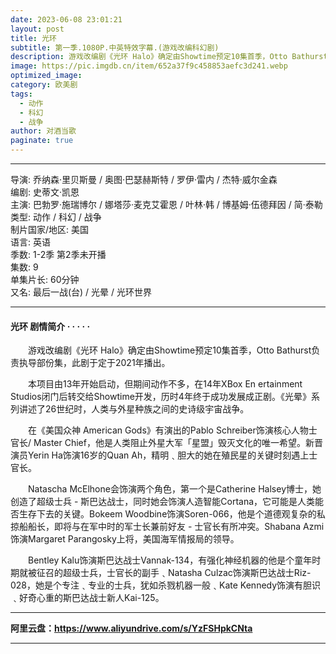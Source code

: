 ```yaml
---
date: 2023-06-08 23:01:21
layout: post
title: 光环
subtitle: 第一季.1080P.中英特效字幕.(游戏改编科幻剧)
description: 游戏改编剧《光环 Halo》确定由Showtime预定10集首季，Otto Bathurst负责执导部份集，此剧于定于2021年播出.第二季2023年播出...
image: https://pic.imgdb.cn/item/652a37f9c458853aefc3d241.webp
optimized_image: 
category: 欧美剧
tags:
  - 动作
  - 科幻
  - 战争 
author: 对酒当歌
paginate: true
---
```



---

导演: 乔纳森·里贝斯曼 / 奥图·巴瑟赫斯特 / 罗伊·雷内 / 杰特·威尔金森  
编剧: 史蒂文·凯恩  
主演: 巴勃罗·施瑞博尔 / 娜塔莎·麦克艾霍恩 / 叶林·韩 / 博基姆·伍德拜因 / 简·泰勒  
类型: 动作 / 科幻 / 战争  
制片国家/地区: 美国  
语言: 英语  
季数: 1-2季 第2季未开播  
集数: 9  
单集片长: 60分钟  
又名: 最后一战(台) / 光晕 / 光环世界  

---

#### 光环 剧情简介 · · · · ·

　　游戏改编剧《光环 Halo》确定由Showtime预定10集首季，Otto Bathurst负责执导部份集，此剧于定于2021年播出。

　　本项目由13年开始启动，但期间动作不多，在14年XBox En ertainment Studios闭门后转交给Showtime开发，历时4年终于成功发展成正剧。《光晕》系列讲述了26世纪时，人类与外星种族之间的史诗级宇宙战争。

　　在《美国众神 American Gods》有演出的Pablo Schreiber饰演核心人物士官长/ Master Chief，他是人类阻止外星大军「星盟」毁灭文化的唯一希望。新晋演员Yerin Ha饰演16岁的Quan Ah，精明﹑胆大的她在殖民星的关键时刻遇上士官长。

　　Natascha McElhone会饰演两个角色，第一个是Catherine Halsey博士，她创造了超级士兵 - 斯巴达战士，同时她会饰演人造智能Cortana，它可能是人类能否生存下去的关键。Bokeem Woodbine饰演Soren-066，他是个道德观复杂的私掠船船长，即将与在军中时的军士长兼前好友 - 士官长有所冲突。Shabana Azmi饰演Margaret Parangosky上将，美国海军情报局的领导。

　　Bentley Kalu饰演斯巴达战士Vannak-134，有强化神经机器的他是个童年时期就被征召的超级士兵，士官长的副手﹑Natasha Culzac饰演斯巴达战士Riz-028，她是个专注﹑专业的士兵，犹如杀戮机器一般﹑Kate Kennedy饰演有胆识﹑好奇心重的斯巴达战士新人Kai-125。

---

**阿里云盘：<https://www.aliyundrive.com/s/YzFSHpkCNta>**

---
